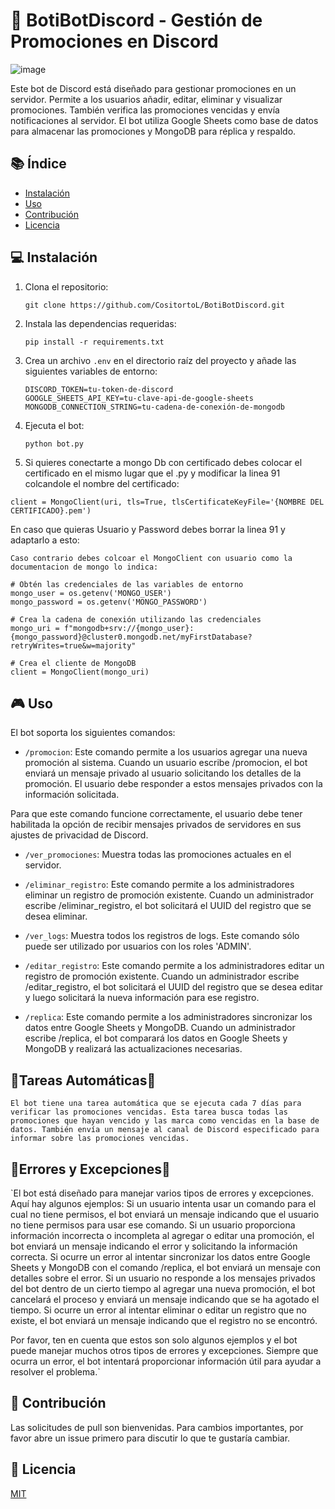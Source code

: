 # 🤖 BotiBotDiscord - Gestión de Promociones en Discord

![image](https://github.com/CositortoL/BotiBotDiscord/assets/134352245/e75e2e9b-43b1-4600-ba19-94da6df9c11a)


Este bot de Discord está diseñado para gestionar promociones en un servidor. Permite a los usuarios añadir, editar, eliminar y visualizar promociones. También verifica las promociones vencidas y envía notificaciones al servidor. El bot utiliza Google Sheets como base de datos para almacenar las promociones y MongoDB para réplica y respaldo.

## 📚 Índice

- [Instalación](#instalación)
- [Uso](#uso)
- [Contribución](#contribución)
- [Licencia](#licencia)

## 💻 Instalación

1. Clona el repositorio:
    ```
    git clone https://github.com/CositortoL/BotiBotDiscord.git
    ```
2. Instala las dependencias requeridas:
    ```
    pip install -r requirements.txt
    ```
3. Crea un archivo `.env` en el directorio raíz del proyecto y añade las siguientes variables de entorno:
    ```
    DISCORD_TOKEN=tu-token-de-discord
    GOOGLE_SHEETS_API_KEY=tu-clave-api-de-google-sheets
    MONGODB_CONNECTION_STRING=tu-cadena-de-conexión-de-mongodb
    ```
4. Ejecuta el bot:
    ```
    python bot.py
    ```
5. Si quieres conectarte a mongo Db con certificado debes colocar el certificado en el mismo lugar que el .py y modificar la linea 91 colcandole el nombre del certificado:
```
client = MongoClient(uri, tls=True, tlsCertificateKeyFile='{NOMBRE DEL CERTIFICADO}.pem')
```
En caso que quieras Usuario y Password debes borrar la linea 91 y adaptarlo a esto:
```
Caso contrario debes colcoar el MongoClient con usuario como la documentacion de mongo lo indica:

# Obtén las credenciales de las variables de entorno
mongo_user = os.getenv('MONGO_USER')
mongo_password = os.getenv('MONGO_PASSWORD')

# Crea la cadena de conexión utilizando las credenciales
mongo_uri = f"mongodb+srv://{mongo_user}:{mongo_password}@cluster0.mongodb.net/myFirstDatabase?retryWrites=true&w=majority"

# Crea el cliente de MongoDB
client = MongoClient(mongo_uri)
``` 
  
## 🎮 Uso

El bot soporta los siguientes comandos:

- `/promocion`: Este comando permite a los usuarios agregar una nueva promoción al sistema. Cuando un usuario escribe /promocion, el bot enviará un mensaje privado al usuario solicitando los detalles de la promoción. El usuario debe responder a estos mensajes privados con la información solicitada.

Para que este comando funcione correctamente, el usuario debe tener habilitada la opción de recibir mensajes privados de servidores en sus ajustes de privacidad de Discord.

- `/ver_promociones`: Muestra todas las promociones actuales en el servidor.

- `/eliminar_registro`: Este comando permite a los administradores eliminar un registro de promoción existente. Cuando un administrador escribe /eliminar_registro, el bot solicitará el UUID del registro que se desea eliminar.

- `/ver_logs`: Muestra todos los registros de logs. Este comando sólo puede ser utilizado por usuarios con los roles 'ADMIN'.

- `/editar_registro`: Este comando permite a los administradores editar un registro de promoción existente. Cuando un administrador escribe /editar_registro, el bot solicitará el UUID del registro que se desea editar y luego solicitará la nueva información para ese registro.

- `/replica`: Este comando permite a los administradores sincronizar los datos entre Google Sheets y MongoDB. Cuando un administrador escribe /replica, el bot comparará los datos en Google Sheets y MongoDB y realizará las actualizaciones necesarias.


## 👾Tareas Automáticas👾
`
El bot tiene una tarea automática que se ejecuta cada 7 días para verificar las promociones vencidas. Esta tarea busca todas las promociones que hayan vencido y las marca como vencidas en la base de datos. También envía un mensaje al canal de Discord especificado para informar sobre las promociones vencidas.
`
## 🚨Errores y Excepciones🚨

`El bot está diseñado para manejar varios tipos de errores y excepciones. Aquí hay algunos ejemplos:
Si un usuario intenta usar un comando para el cual no tiene permisos, el bot enviará un mensaje indicando que el usuario no tiene permisos para usar ese comando.
Si un usuario proporciona información incorrecta o incompleta al agregar o editar una promoción, el bot enviará un mensaje indicando el error y solicitando la información correcta.
Si ocurre un error al intentar sincronizar los datos entre Google Sheets y MongoDB con el comando /replica, el bot enviará un mensaje con detalles sobre el error.
Si un usuario no responde a los mensajes privados del bot dentro de un cierto tiempo al agregar una nueva promoción, el bot cancelará el proceso y enviará un mensaje indicando que se ha agotado el tiempo.
Si ocurre un error al intentar eliminar o editar un registro que no existe, el bot enviará un mensaje indicando que el registro no se encontró.

Por favor, ten en cuenta que estos son solo algunos ejemplos y el bot puede manejar muchos otros tipos de errores y excepciones. Siempre que ocurra un error, el bot intentará proporcionar información útil para ayudar a resolver el problema.`

## 👥 Contribución

Las solicitudes de pull son bienvenidas. Para cambios importantes, por favor abre un issue primero para discutir lo que te gustaría cambiar.

## 📄 Licencia

[MIT](https://choosealicense.com/licenses/mit/)
